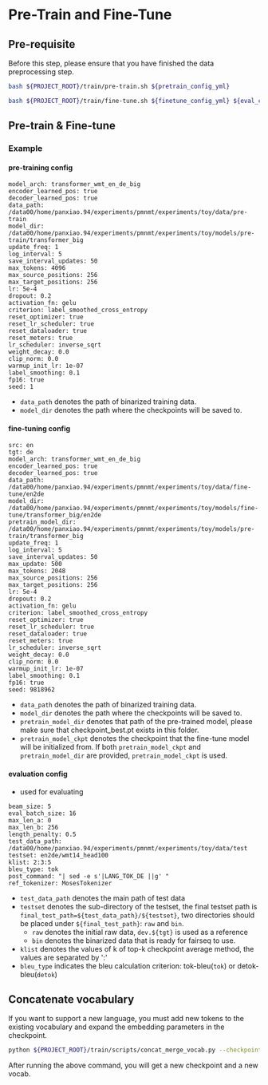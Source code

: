 # Pre-Train and Fine-Tune
## Pre-requisite

Before this step, please ensure that you have finished the data preprocessing step.

```bash
bash ${PROJECT_ROOT}/train/pre-train.sh ${pretrain_config_yml}
```

```bash
bash ${PROJECT_ROOT}/train/fine-tune.sh ${finetune_config_yml} ${eval_config_yml}
```

## Pre-train & Fine-tune
### Example
#### pre-training config
```text
model_arch: transformer_wmt_en_de_big
encoder_learned_pos: true
decoder_learned_pos: true
data_path: /data00/home/panxiao.94/experiments/pmnmt/experiments/toy/data/pre-train
model_dir: /data00/home/panxiao.94/experiments/pmnmt/experiments/toy/models/pre-train/transformer_big
update_freq: 1
log_interval: 5
save_interval_updates: 50
max_tokens: 4096
max_source_positions: 256
max_target_positions: 256
lr: 5e-4
dropout: 0.2
activation_fn: gelu
criterion: label_smoothed_cross_entropy
reset_optimizer: true
reset_lr_scheduler: true
reset_dataloader: true
reset_meters: true
lr_scheduler: inverse_sqrt
weight_decay: 0.0
clip_norm: 0.0
warmup_init_lr: 1e-07
label_smoothing: 0.1
fp16: true
seed: 1
```
* `data_path` denotes the path of binarized training data.
* `model_dir` denotes the path where the checkpoints will be saved to.

#### fine-tuning config
```text
src: en
tgt: de
model_arch: transformer_wmt_en_de_big
encoder_learned_pos: true
decoder_learned_pos: true
data_path: /data00/home/panxiao.94/experiments/pmnmt/experiments/toy/data/fine-tune/en2de
model_dir: /data00/home/panxiao.94/experiments/pmnmt/experiments/toy/models/fine-tune/transformer_big/en2de
pretrain_model_dir: /data00/home/panxiao.94/experiments/pmnmt/experiments/toy/models/pre-train/transformer_big
update_freq: 1
log_interval: 5
save_interval_updates: 50
max_update: 500
max_tokens: 2048
max_source_positions: 256
max_target_positions: 256
lr: 5e-4
dropout: 0.2
activation_fn: gelu
criterion: label_smoothed_cross_entropy
reset_optimizer: true
reset_lr_scheduler: true
reset_dataloader: true
reset_meters: true
lr_scheduler: inverse_sqrt
weight_decay: 0.0
clip_norm: 0.0
warmup_init_lr: 1e-07
label_smoothing: 0.1
fp16: true
seed: 9818962
```
* `data_path` denotes the path of binarized training data.
* `model_dir` denotes the path where the checkpoints will be saved to.
* `pretrain_model_dir` denotes that path of the pre-trained model, please make sure that checkpoint_best.pt exists in this folder.
* `pretrain_model_ckpt` denotes the checkpoint that the fine-tune model will be initialized from. If both `pretrain_model_ckpt` and `pretrain_model_dir` are provided, `pretrain_model_ckpt` is used.

#### evaluation config
* used for evaluating
```text
beam_size: 5
eval_batch_size: 16
max_len_a: 0
max_len_b: 256
length_penalty: 0.5
test_data_path: /data00/home/panxiao.94/experiments/pmnmt/experiments/toy/data/test
testset: en2de/wmt14_head100
klist: 2:3:5
bleu_type: tok
post_command: "| sed -e s'|LANG_TOK_DE ||g' "
ref_tokenizer: MosesTokenizer
```
* `test_data_path` denotes the main path of test data
* `testset` denotes the sub-directory of the testset, the final testset path is `final_test_path=${test_data_path}/${testset}`, two directories should be placed under `${final_test_path}`: `raw` and `bin`.
    * `raw` denotes the initial raw data,  `dev.${tgt}` is used as a reference
    * `bin` denotes the binarized data that is ready for fairseq to use.
* `klist` denotes the values of k of top-k checkpoint average method, the values are separated by ':'
* `bleu_type` indicates the bleu calculation criterion: tok-bleu(`tok`) or detok-bleu(`detok`)

## Concatenate vocabulary
If you want to support a new language, you must add new tokens to the existing vocabulary and expand the embedding parameters in the checkpoint.
```bash
python ${PROJECT_ROOT}/train/scripts/concat_merge_vocab.py --checkpoint ${CKPT} --now-vocab ${CURRENT_VOCAB} --to-append-vocab ${NEW_VOCAB} --output-dir ${OUTPUT_DIR}
```
After running the above command, you will get a new checkpoint and a new vocab.
